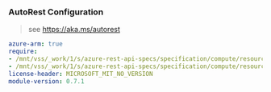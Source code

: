 ### AutoRest Configuration

> see https://aka.ms/autorest

``` yaml
azure-arm: true
require:
- /mnt/vss/_work/1/s/azure-rest-api-specs/specification/compute/resource-manager/readme.md
- /mnt/vss/_work/1/s/azure-rest-api-specs/specification/compute/resource-manager/readme.go.md
license-header: MICROSOFT_MIT_NO_VERSION
module-version: 0.7.1
```